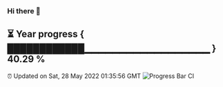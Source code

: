 ### Hi there 👋
⏳ Year progress { ████████████▁▁▁▁▁▁▁▁▁▁▁▁▁▁▁▁▁▁ } 40.29 %
---
⏰ Updated on Sat, 28 May 2022 01:35:56 GMT
![Progress Bar CI](https://github.com/liununu/liununu/workflows/Progress%20Bar%20CI/badge.svg)
